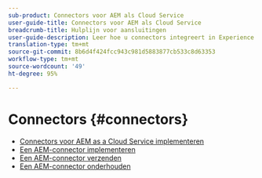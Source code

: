 ```yaml
---
sub-product: Connectors voor AEM als Cloud Service
user-guide-title: Connectors voor AEM als Cloud Service
breadcrumb-title: Hulplijn voor aansluitingen
user-guide-description: Leer hoe u connectors integreert in Experience Manager as a Cloud Service.
translation-type: tm+mt
source-git-commit: 8b6d4f424fcc943c981d5883877cb533c8d63353
workflow-type: tm+mt
source-wordcount: '49'
ht-degree: 95%

---
```



# Connectors {#connectors}

+ [Connectors voor AEM as a Cloud Service implementeren](/help/connectors/home.md)
+ [Een AEM-connector implementeren](implement.md)
+ [Een AEM-connector verzenden](submit.md)
+ [Een AEM-connector onderhouden](maintain.md)
